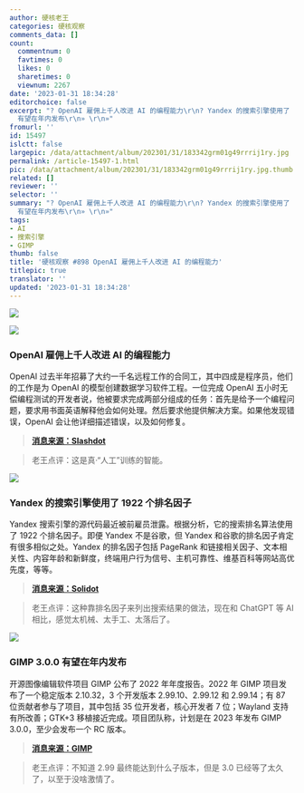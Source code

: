 ```yaml
---
author: 硬核老王
categories: 硬核观察
comments_data: []
count:
  commentnum: 0
  favtimes: 0
  likes: 0
  sharetimes: 0
  viewnum: 2267
date: '2023-01-31 18:34:28'
editorchoice: false
excerpt: "? OpenAI 雇佣上千人改进 AI 的编程能力\r\n? Yandex 的搜索引擎使用了 1922 个排名因子\r\n? GIMP 3.0.0
  有望在年内发布\r\n» \r\n»"
fromurl: ''
id: 15497
islctt: false
largepic: /data/attachment/album/202301/31/183342grm01g49rrrij1ry.jpg
permalink: /article-15497-1.html
pic: /data/attachment/album/202301/31/183342grm01g49rrrij1ry.jpg.thumb.jpg
related: []
reviewer: ''
selector: ''
summary: "? OpenAI 雇佣上千人改进 AI 的编程能力\r\n? Yandex 的搜索引擎使用了 1922 个排名因子\r\n? GIMP 3.0.0
  有望在年内发布\r\n» \r\n»"
tags:
- AI
- 搜索引擎
- GIMP
thumb: false
title: '硬核观察 #898 OpenAI 雇佣上千人改进 AI 的编程能力'
titlepic: true
translator: ''
updated: '2023-01-31 18:34:28'
---
```


![](/data/attachment/album/202301/31/183342grm01g49rrrij1ry.jpg)


![](/data/attachment/album/202301/31/183349ywczjelguqlqqjwf.jpg)


### OpenAI 雇佣上千人改进 AI 的编程能力


OpenAI 过去半年招募了大约一千名远程工作的合同工，其中四成是程序员，他们的工作是为 OpenAI 的模型创建数据学习软件工程。一位完成 OpenAI 五小时无偿编程测试的开发者说，他被要求完成两部分组成的任务：首先是给予一个编程问题，要求用书面英语解释他会如何处理。然后要求他提供解决方案。如果他发现错误，OpenAI 会让他详细描述错误，以及如何修复。



> 
> **[消息来源：Slashdot](https://developers.slashdot.org/story/23/01/29/0225201/openai-hires-an-army-of-contractors-will-they-make-coding-obsolete)**
> 
> 
> 



> 
> 老王点评：这是真·“人工”训练的智能。
> 
> 
> 


![](/data/attachment/album/202301/31/183358vd5okn1opa9gnpkz.jpg)


### Yandex 的搜索引擎使用了 1922 个排名因子


Yandex 搜索引擎的源代码最近被前雇员泄露。根据分析，它的搜索排名算法使用了 1922 个排名因子。即便 Yandex 不是谷歌，但 Yandex 和谷歌的排名因子肯定有很多相似之处。Yandex 的排名因子包括 PageRank 和链接相关因子、文本相关性、内容年龄和新鲜度，终端用户行为信号、主机可靠性、维基百科等网站高优先度，等等。



> 
> **[消息来源：Solidot](https://www.solidot.org/story?sid=73989)**
> 
> 
> 



> 
> 老王点评：这种靠排名因子来列出搜索结果的做法，现在和 ChatGPT 等 AI 相比，感觉太机械、太手工、太落后了。
> 
> 
> 


![](/data/attachment/album/202301/31/183409sreezi76s17yot31.jpg)


### GIMP 3.0.0 有望在年内发布


开源图像编辑软件项目 GIMP 公布了 2022 年年度报告。2022 年 GIMP 项目发布了一个稳定版本 2.10.32，3 个开发版本 2.99.10、2.99.12 和 2.99.14；有 87 位贡献者参与了项目，其中包括 35 位开发者，核心开发者 7 位；Wayland 支持有所改善；GTK+3 移植接近完成。项目团队称，计划是在 2023 年发布 GIMP 3.0.0，至少会发布一个 RC 版本。



> 
> **[消息来源：GIMP](https://www.gimp.org/news/2023/01/29/2022-annual-report/)**
> 
> 
> 



> 
> 老王点评：不知道 2.99 最终能达到什么子版本，但是 3.0 已经等了太久了，以至于没啥激情了。
> 
> 
>